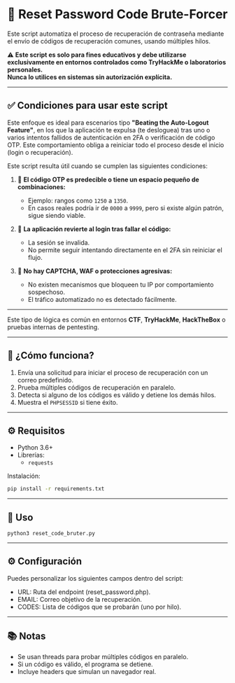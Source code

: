# 🔐 Reset Password Code Brute-Forcer

Este script automatiza el proceso de recuperación de contraseña mediante el envío de códigos de recuperación comunes, usando múltiples hilos.

⚠️ **Este script es solo para fines educativos y debe utilizarse exclusivamente en entornos controlados como TryHackMe o laboratorios personales.**  
**Nunca lo utilices en sistemas sin autorización explícita.**

---

## ✅ Condiciones para usar este script

Este enfoque es ideal para escenarios tipo **"Beating the Auto-Logout Feature"**, en los que la aplicación te expulsa (te desloguea) tras uno o varios intentos fallidos de autenticación en 2FA o verificación de código OTP. Este comportamiento obliga a reiniciar todo el proceso desde el inicio (login o recuperación).

Este script resulta útil cuando se cumplen las siguientes condiciones:

1. 🔢 **El código OTP es predecible o tiene un espacio pequeño de combinaciones:**
   - Ejemplo: rangos como `1250` a `1350`.
   - En casos reales podría ir de `0000` a `9999`, pero si existe algún patrón, sigue siendo viable.

2. 🔄 **La aplicación revierte al login tras fallar el código:**
   - La sesión se invalida.
   - No permite seguir intentando directamente en el 2FA sin reiniciar el flujo.

3. 🚫 **No hay CAPTCHA, WAF o protecciones agresivas:**
   - No existen mecanismos que bloqueen tu IP por comportamiento sospechoso.
   - El tráfico automatizado no es detectado fácilmente.

---

Este tipo de lógica es común en entornos **CTF**, **TryHackMe**, **HackTheBox** o pruebas internas de pentesting.
  
---

## 🧠 ¿Cómo funciona?

1. Envía una solicitud para iniciar el proceso de recuperación con un correo predefinido.
2. Prueba múltiples códigos de recuperación en paralelo.
3. Detecta si alguno de los códigos es válido y detiene los demás hilos.
4. Muestra el `PHPSESSID` si tiene éxito.

---

## ⚙️ Requisitos

- Python 3.6+
- Librerías:
  - `requests`

Instalación:
```bash
pip install -r requirements.txt
```
---

## 🚀 Uso

`python3 reset_code_bruter.py`

---

## ⚙️ Configuración

Puedes personalizar los siguientes campos dentro del script:
- URL: Ruta del endpoint (reset_password.php).
- EMAIL: Correo objetivo de la recuperación.
- CODES: Lista de códigos que se probarán (uno por hilo).

---

## 📚 Notas

- Se usan threads para probar múltiples códigos en paralelo.
- Si un código es válido, el programa se detiene.
- Incluye headers que simulan un navegador real.

